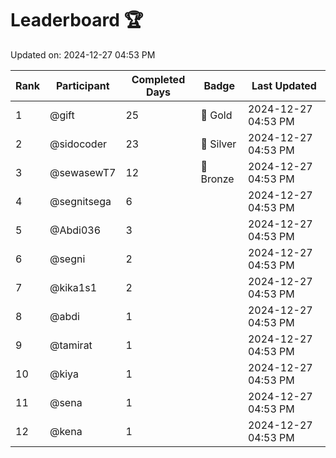 # Leaderboard 🏆

Updated on: 2024-12-27 04:53 PM

| Rank | Participant       | Completed Days | Badge      | Last Updated         |
|------|-------------------|----------------|------------|----------------------|
| 1    | @gift             | 25             | 🏅 Gold     | 2024-12-27 04:53 PM |
| 2    | @sidocoder        | 23             | 🥈 Silver   | 2024-12-27 04:53 PM |
| 3    | @sewasewT7        | 12             | 🥉 Bronze   | 2024-12-27 04:53 PM |
| 4    | @segnitsega       | 6              |            | 2024-12-27 04:53 PM |
| 5    | @Abdi036          | 3              |            | 2024-12-27 04:53 PM |
| 6    | @segni            | 2              |            | 2024-12-27 04:53 PM |
| 7    | @kika1s1          | 2              |            | 2024-12-27 04:53 PM |
| 8    | @abdi             | 1              |            | 2024-12-27 04:53 PM |
| 9    | @tamirat          | 1              |            | 2024-12-27 04:53 PM |
| 10   | @kiya             | 1              |            | 2024-12-27 04:53 PM |
| 11   | @sena             | 1              |            | 2024-12-27 04:53 PM |
| 12   | @kena             | 1              |            | 2024-12-27 04:53 PM |
